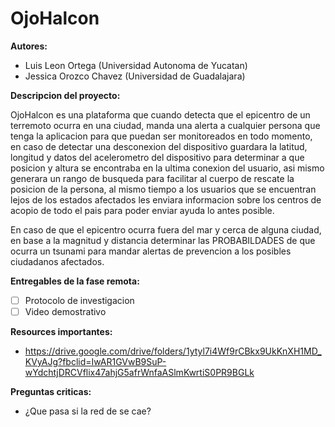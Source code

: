# OjoHalcon 
**Autores:**

- Luis Leon Ortega (Universidad Autonoma de Yucatan)
- Jessica Orozco Chavez (Universidad de Guadalajara)

**Descripcion del proyecto:**

OjoHalcon es una plataforma que cuando detecta que el epicentro de un terremoto ocurra en una ciudad, manda una alerta a cualquier persona que tenga la aplicacion para que puedan ser monitoreados en todo momento, en caso de detectar una desconexion del dispositivo guardara la latitud, longitud y datos del acelerometro del dispositivo para determinar a que posicion y altura se encontraba en la ultima conexion del usuario, asi mismo generara un rango de busqueda para facilitar al cuerpo de rescate la posicion de la persona, al mismo tiempo a los usuarios que se encuentran lejos de los estados afectados les enviara informacion sobre los centros de acopio de todo el pais para poder enviar ayuda lo antes posible.

En caso de que el epicentro ocurra fuera del mar y cerca de alguna ciudad, en base a la magnitud y distancia determinar las PROBABILDADES de que ocurra un tsunami para mandar alertas de prevencion a los posibles ciudadanos afectados.

**Entregables de la fase remota:**

- [ ] Protocolo de investigacion
- [ ] Video demostrativo

**Resources importantes:**

-  https://drive.google.com/drive/folders/1ytyl7i4Wf9rCBkx9UkKnXH1MD_KVyAJg?fbclid=IwAR1GVwB9SuP-wYdchtjDRCVflix47ahjG5afrWnfaASlmKwrtiS0PR9BGLk

**Preguntas criticas:**

- ¿Que pasa si la red de se cae?